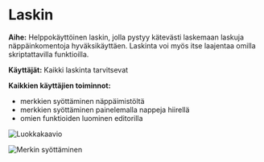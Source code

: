 # Laskin

**Aihe:** Helppokäyttöinen laskin, jolla pystyy kätevästi laskemaan laskuja näppäinkomentoja hyväksikäyttäen. Laskinta voi myös itse laajentaa omilla skriptattavilla funktioilla.

**Käyttäjät:** Kaikki laskinta tarvitsevat

**Kaikkien käyttäjien toiminnot:**
- merkkien syöttäminen näppäimistöltä
- merkkien syöttäminen painelemalla nappeja hiirellä
- omien funktioiden luominen editorilla

![Luokkakaavio](luokkakaavio.png)

![Merkin syöttäminen](merkinsyotto.png)
